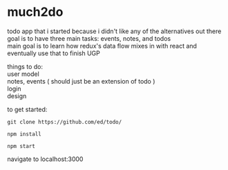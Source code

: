# much2do

todo app that i started because i didn't like any of the alternatives out there  
goal is to have three main tasks: events, notes, and todos  
main goal is to learn how redux's data flow mixes in with react and eventually use that to finish UGP  



things to do:  
  user model  
  notes, events ( should just be an extension of todo )  
  login  
  design  
  
  
to get started:  
```
git clone https://github.com/ed/todo/  
```
```
npm install
```
```
npm start
```
navigate to localhost:3000
  
